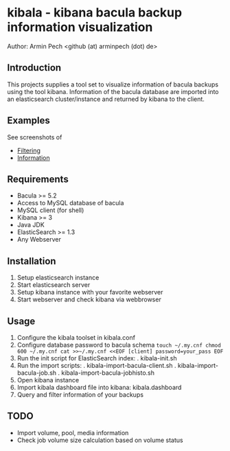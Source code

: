 kibala - kibana bacula backup information visualization
=======================================================

Author: Armin Pech <github (at) arminpech (dot) de>

Introduction
------------
This projects supplies a tool set to visualize information of bacula backups
using the tool kibana.
Information of the bacula database are imported into an elasticsearch
cluster/instance and returned by kibana to the client.

Examples
--------
See screenshots of
* [Filtering](/doc/screenshots/kibala1.png)
* [Information](/doc/screenshots/kibala2.png)

Requirements
------------
* Bacula >= 5.2
* Access to MySQL database of bacula
* MySQL client (for shell)
* Kibana >= 3
* Java JDK
* ElasticSearch >= 1.3
* Any Webserver

Installation
------------
1. Setup elasticsearch instance
1. Start elasticsearch server
1. Setup kibana instance with your favorite webserver
1. Start webserver and check kibana via webbrowser

Usage
-----
1. Configure the kibala toolset in kibala.conf
1. Configure database password to bacula schema
   `
    touch ~/.my.cnf
    chmod 600 ~/.my.cnf
    cat >>~/.my.cnf <<EOF
    [client]
    password=your_pass
    EOF
   `
1. Run the init script for ElasticSearch index:
   . kibala-init.sh
1. Run the import scripts:
   . kibala-import-bacula-client.sh
   . kibala-import-bacula-job.sh
   . kibala-import-bacula-jobhisto.sh
1. Open kibana instance
1. Import kibala dashboard file into kibana: kibala.dashboard
1. Query and filter information of your backups

TODO
----
* Import volume, pool, media information
* Check job volume size calculation based on volume status
